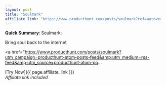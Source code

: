 ```yaml
---
layout: post
title: "Soulmark"
affiliate_link: "https://www.producthunt.com/posts/soulmark?ref=autoverse&utm_source=autoverse"
---
```


**Quick Summary**: Soulmark: <p>
            Bring soul back to the internet
          </p>
          <p>
            <a href="https://www.producthunt.com/posts/soulmark?utm_campaign=producthunt-atom-posts-feed&amp;utm_medium=rss-feed&amp;utm_source=producthunt-atom-po...

[Try Now]({{ page.affiliate_link }})  
*Affiliate link included*
